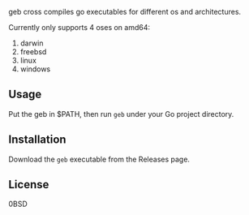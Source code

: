 geb cross compiles go executables for different os and architectures.

Currently only supports 4 oses on amd64:

1. darwin
2. freebsd
3. linux
4. windows

## Usage

Put the geb in $PATH, then run `geb` under your Go project directory.

## Installation

Download the `geb` executable from the Releases page.

## License

0BSD
